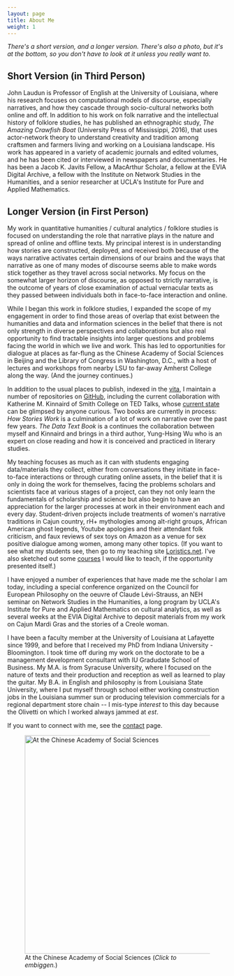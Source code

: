 ```yaml
---
layout: page
title: About Me
weight: 1
---
```


*There's a short version, and a longer version. There's also a photo, but it's at the bottom, so you don't have to look at it unless you really want to.*

## Short Version (in Third Person)

John Laudun is Professor of English at the University of Louisiana, where his research focuses on computational models of discourse, especially narratives, and how they cascade through socio-cultural networks both online and off. In addition to his work on folk narrative and the intellectual history of folklore studies, he has published an ethnographic study, _The Amazing Crawfish Boat_ (University Press of Mississippi, 2016), that uses actor-network theory to understand creativity and tradition among craftsmen and farmers living and working on a Louisiana landscape. His work has appeared in a variety of academic journals and edited volumes, and he has been cited or interviewed in newspapers and documentaries. He has been a Jacob K. Javits Fellow, a MacArthur Scholar, a fellow at the EVIA Digital Archive, a fellow with the  Institute on Network Studies in the Humanities, and a senior researcher at UCLA's Institute for Pure and Applied Mathematics.

## Longer Version (in First Person)

My work in quantitative humanities / cultural analytics / folklore studies is focused on understanding the role that narrative plays in the nature and spread of online and offline texts. My principal interest is in understanding how stories are constructed, deployed, and received both because of the ways narrative activates certain dimensions of our brains and the ways that narrative as one of many modes of discourse seems able to make words stick together as they travel across social networks. My focus on the somewhat larger horizon of discourse, as opposed to strictly narrative, is the outcome of years of close examination of actual vernacular texts as they passed between individuals both in face-to-face interaction and online.

While I began this work in folklore studies, I expanded the scope of my engagement in order to find those areas of overlap that exist between the humanities and data and information sciences in the belief that there is not only strength in diverse perspectives and collaborations but also real opportunity to find tractable insights into larger questions and problems facing the world in which we live and work. This has led to opportunities for dialogue at places as far-flung as the Chinese Academy of Social Sciences in Beijing and the Library of Congress in Washington, D.C., with a host of lectures and workshops from nearby LSU to far-away Amherst College along the way. (And the journey continues.)

In addition to the usual places to publish, indexed in the [vita](vita.md), I maintain a number of repositories on [GitHub][], including the current collaboration with Katherine M. Kinnaird of Smith College on TED Talks, whose [current state][] can be glimpsed by anyone curious. Two books are currently in process: _How Stories Work_ is a culmination of a lot of work on narrative over the past few years. _The Data Text Book_ is a continues the collaboration between myself and Kinnaird and brings in a third author, Yung-Hsing Wu who is an expert on close reading and how it is conceived and practiced in literary studies.

My teaching focuses as much as it can with students engaging data/materials they collect, either from conversations they initiate in face-to-face interactions or through curating online assets, in the belief that it is only in doing the work for themselves, facing the problems scholars and scientists face at various stages of a project, can they not only learn the fundamentals of scholarship and science but also begin to have an appreciation for the larger processes at work in their environment each and every day. Student-driven projects include treatments of women's narrative traditions in Cajun country, rH+ mythologies among alt-right groups, African American ghost legends, Youtube apologies and their attendant folk criticism, and faux reviews of sex toys on Amazon as a venue for sex positive dialogue among women, among many other topics. (If you want to see what my students see, then go to my teaching site [Loristics.net][]. I've also sketched out some [courses][] I would like to teach, if the opportunity presented itself.)

I have enjoyed a number of experiences that have made me the scholar I am today, including a special conference organized on the Council for European Philosophy on the oeuvre of Claude Lévi-Strauss, an NEH seminar on Network Studies in the Humanities, a long program by UCLA's Institute for Pure and Applied Mathematics on cultural analytics, as well as several weeks at the EVIA Digital Archive to deposit materials from my work on Cajun Mardi Gras and the stories of a Creole woman.

I have been a faculty member at the University of Louisiana at Lafayette since 1999, and before that I received my PhD from Indiana University - Bloomington. I took time off during my work on the doctorate to be a management development consultant with IU Gradudate School of Business. My M.A. is from Syracuse University, where I focused on the nature of texts and their production and reception as well as learned to play the guitar. My B.A. in English and philosophy is from Louisiana State University, where I put myself through school either working construction jobs in the Louisiana summer sun or producing television commercials for a regional department store chain -- I mis-type *interest* to this day because the Olivetti on which I worked always jammed at *est*.

If you want to connect with me, see the [contact](contact.md) page.

<figure>
<a href="https://media.johnlaudun.net.s3-us-east-2.amazonaws.com/Laudun_CASS.jpg">
<img src="https://media.johnlaudun.net.s3-us-east-2.amazonaws.com/Laudun_CASS.jpg"
width="500"
alt="At the Chinese Academy of Social Sciences"></a>
<figcaption>At the Chinese Academy of Social Sciences (<em>Click to embiggen.</em>)</figcaption>
</figure>


[GitHub]: https://github.com/johnlaudun/
[current state]: https://github.com/johnlaudun/tedtalks
[Loristics.net]: https://loristics.net/
[courses]: https://loristics.net/#course-sketches